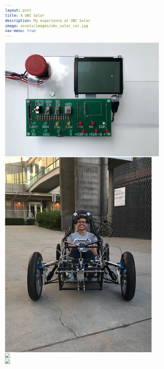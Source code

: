 ```yaml
---
layout: post
title: A UBC Solar
description: My experience at UBC Solar
image: assets/images/ubc_solar_car.jpg
nav-menu: true
---
```



<img src="assets\images\Dashboard.jpg">
</br>
<img src="assets\images\im_in_a_car_frontview.jpg">
</br>
<img src="assets\images\bottom_aeroshell.jpg">
</br>
<img src="assets\images\low_voltage_system_PNG">
</br>
